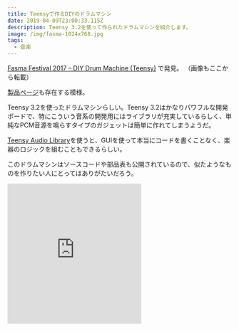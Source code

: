 ```yaml
---
title: Teensyで作るDIYのドラムマシン
date: 2019-04-09T23:00:33.115Z
description: Teensy 3.2を使って作られたドラムマシンを紹介します。
image: /img/fasma-1024x768.jpg
tags:
  - 音楽
---
```

[Fasma Festival 2017 – DIY Drum Machine (Teensy)](http://tomashg.com/?p=1324) で発見。
（画像もここから転載）

[製品ページ](http://ghzlabs.com/instruments/fasma-2017-drum-machine/)も存在する模様。

Teensy 3.2を使ったドラムマシンらしい。Teensy 3.2はかなりパワフルな開発ボードで、特にこういう音系の開発用にはライブラリが充実しているらしく、単純なPCM音源を鳴らすタイプのガジェットは簡単に作れてしまうようだ。

[Teensy Audio Library](https://www.pjrc.com/tmp/gui/?info=unknown)を使うと、GUIを使って本当にコードを書くことなく、楽器のロジックを組むこともできるらしい。

このドラムマシンはソースコードや部品表も公開されているので、似たようなものを作りたい人にとってはありがたいだろう。

<iframe width="auto" height="315" src="https://www.youtube.com/embed/E9JRIe1dBe0" frameborder="0" allow="accelerometer; autoplay; encrypted-media; gyroscope; picture-in-picture" allowfullscreen></iframe>
